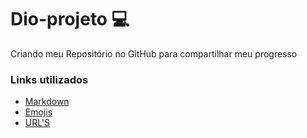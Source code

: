 # Dio-projeto 💻

Criando meu Repositório no GitHub para compartilhar meu progresso








### Links utilizados 
- [Markdown](https://www.markdownguide.org/cheat-sheet/)
- [Emojis](https://emojipedia.org/)
- [URL'S](https://dev.to/envoy_/150-badges-for-github-pnk)
